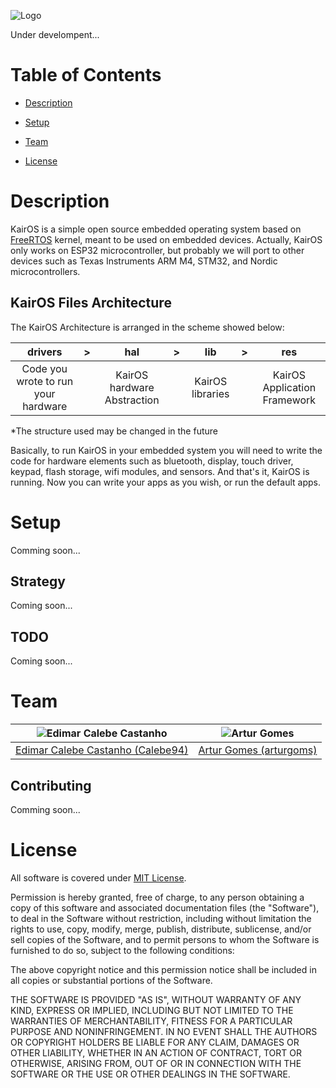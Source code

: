 
![Logo](https://i.imgur.com/tEk3mT5.jpg)

Under develompent... 

# Table of Contents

* [Description](#description)

* [Setup](#setup)

* [Team](#team)

* [License](#license)

# Description

KairOS is a simple open source embedded operating system based on [FreeRTOS](https://www.freertos.org) kernel, meant to be used on embedded devices. Actually, KairOS only works on ESP32 microcontroller, but probably we will port to other devices such as Texas Instruments ARM M4, STM32, and Nordic microcontrollers.

## KairOS Files Architecture

The KairOS Architecture is arranged in the scheme showed below:

| drivers | > | hal | > | lib | > | res |
|:-------:|:--:|:---:|:--:|:---:|:--:|:---:|
| Code you wrote to run your hardware | | KairOS hardware Abstraction | | KairOS libraries | | KairOS Application Framework |

*The structure used may be changed in the future

Basically, to run KairOS in your embedded system you will need to write the code for hardware elements such as bluetooth, display, touch driver, keypad, flash storage, wifi modules, and sensors. And that's it, KairOS is running.
Now you can write your apps as you wish, or run the default apps.

# Setup

Comming soon...

## Strategy

Coming soon...

## TODO

Coming soon...

# Team

| <img src="https://github.com/Calebe94.png?size=200" alt="Edimar Calebe Castanho"> | <img src="https://github.com/arturgoms.png?size=200" alt="Artur Gomes"> |
|:---------------------------------------------------------------------------------:|:-----------------------------------------------------------------------:|
| [Edimar Calebe Castanho (Calebe94)](https://github.com/Calebe94)                  | [Artur Gomes (arturgoms)](https://github.com/arturgoms/)                |

## Contributing

Comming soon...

# License

All software is covered under [MIT License](https://opensource.org/licenses/MIT).

Permission is hereby granted, free of charge, to any person obtaining a copy of this software and associated documentation files (the "Software"), to deal in the Software without restriction, including without limitation the rights to use, copy, modify, merge, publish, distribute, sublicense, and/or sell copies of the Software, and to permit persons to whom the Software is furnished to do so, subject to the following conditions:

The above copyright notice and this permission notice shall be included in all copies or substantial portions of the Software.

THE SOFTWARE IS PROVIDED "AS IS", WITHOUT WARRANTY OF ANY KIND, EXPRESS OR IMPLIED, INCLUDING BUT NOT LIMITED TO THE WARRANTIES OF MERCHANTABILITY, FITNESS FOR A PARTICULAR PURPOSE AND NONINFRINGEMENT. IN NO EVENT SHALL THE AUTHORS OR COPYRIGHT HOLDERS BE LIABLE FOR ANY CLAIM, DAMAGES OR OTHER LIABILITY, WHETHER IN AN ACTION OF CONTRACT, TORT OR OTHERWISE, ARISING FROM, OUT OF OR IN CONNECTION WITH THE SOFTWARE OR THE USE OR OTHER DEALINGS IN THE SOFTWARE.

